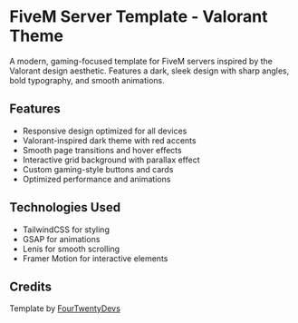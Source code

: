 # FiveM Server Template - Valorant Theme

A modern, gaming-focused template for FiveM servers inspired by the Valorant design aesthetic. Features a dark, sleek design with sharp angles, bold typography, and smooth animations.

## Features

- Responsive design optimized for all devices
- Valorant-inspired dark theme with red accents
- Smooth page transitions and hover effects
- Interactive grid background with parallax effect
- Custom gaming-style buttons and cards
- Optimized performance and animations

## Technologies Used

- TailwindCSS for styling
- GSAP for animations
- Lenis for smooth scrolling
- Framer Motion for interactive elements

## Credits

Template by [FourTwentyDevs](https://fourtwenty.dev)
